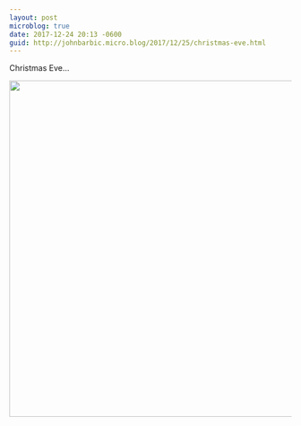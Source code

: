 ```yaml
---
layout: post
microblog: true
date: 2017-12-24 20:13 -0600
guid: http://johnbarbic.micro.blog/2017/12/25/christmas-eve.html
---
```

Christmas Eve...


<img src="http://www.barbic.com/uploads/2017/627a308172.jpg" width="600" height="600" />
